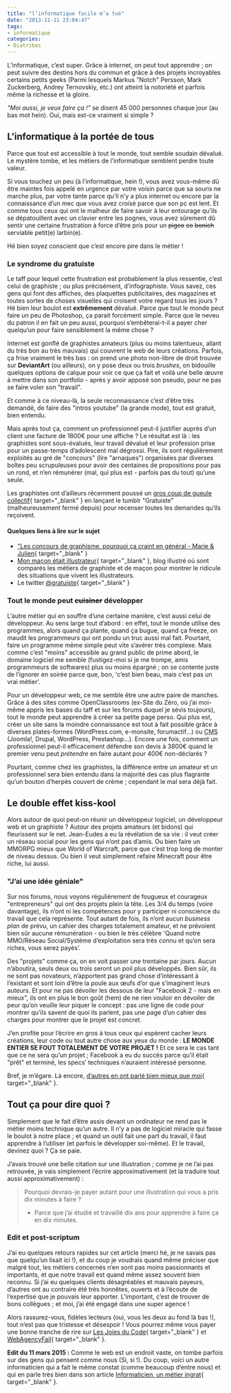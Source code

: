 ```yaml
---
title: "l’informatique facile m’a tué"
date: "2013-11-11 23:04:47"
tags:
- informatique
categories:
- Diatribes
---
```


L’informatique, c’est super. Grâce à internet, on peut tout apprendre ; on peut suivre des destins hors du commun et grâce à des projets incroyables certains petits geeks (Parmi lesquels Markus "Notch" Persson, Mark Zuckerberg, Andrey Ternovskiy, etc.) ont atteint la notoriété et parfois même la richesse et la gloire.

_"Moi aussi, je veux faire ça !"_ se disent 45 000 personnes chaque jour (au bas mot hein). Oui, mais est-ce vraiment si simple ?


## L’informatique à la portée de tous

Parce que tout est accessible à tout le monde, tout semble soudain dévalué. Le mystère tombe, et les métiers de l’informatique semblent perdre toute valeur.

Si vous touchez un peu (à l’informatique, hein !), vous avez vous-même dû être maintes fois appelé en urgence par votre voisin parce que sa souris ne marche plus, par votre tante parce qu’il n’y a plus internet ou encore par la connaissance d’un mec que vous avez croisé parce que son pc est lent. Et comme tous ceux qui ont le malheur de faire savoir à leur entourage qu’ils se dépatouillent avec un clavier entre les pognes, vous avez sûrement dû sentir une certaine frustration à force d’être pris pour un <del>pigeo</del> <del>co</del> <del>bonich</del> serviable petit(e) larbin(e).

Hé bien soyez conscient que c’est encore pire dans le métier !

### Le syndrome du gratuiste

Le taff pour lequel cette frustration est probablement la plus ressentie, c’est celui de graphiste ; ou plus précisément, d’infographiste. Vous savez, ces gens qui font des affiches, des plaquettes publicitaires, des magazines et toutes sortes de choses visuelles qui croisent votre regard tous les jours ? Hé bien leur boulot est **extrêmement** dévalué. Parce que tout le monde peut faire un peu de Photoshop, ça parait forcément simple. Parce que le neveu du patron il en fait un peu aussi, pourquoi s’embêterai-t-il a payer cher quelqu’un pour faire sensiblement la même chose ?

Internet est gonflé de graphistes amateurs (plus ou moins talentueux, allant du très bon au très mauvais) qui couvrent le web de leurs créations. Parfois, ça frise vraiment le très bas : on prend une photo non-libre de droit trouvée sur **DeviantArt** (ou ailleurs), on y pose deux ou trois _brushes_, on bidouille quelques options de calque pour voir ce que ça fait et voilà une belle œuvre à mettre dans son portfolio - après y avoir apposé son pseudo, pour ne pas se faire voler son "travail".

Et comme à ce niveau-là, la seule reconnaissance c’est d’être très demandé, de faire des "intros youtube" (la grande mode), tout est gratuit, bien entendu.

Mais après tout ça, comment un professionnel peut-il justifier auprès d’un client une facture de 1800€ pour une affiche ? Le résultat est là : les graphistes sont sous-évalués, leur travail dévalué et leur profession prise pour un passe-temps d’adolescent mal dégrossi. Pire, ils sont régulièrement exploités au gré de "concours" (lire "arnaques") organisées par diverses boîtes peu scrupuleuses pour avoir des centaines de propositions pour pas un rond, et n’en rémunérer (mal, qui plus est - parfois pas du tout) qu’une seule.

Les graphistes ont d’ailleurs récemment poussé un [gros coup de gueule collectif](http://www.meltybuzz.fr/gratuiste-le-tumblr-des-graphistes-gratuits-en-rogne-a193271.html){ target="_blank" } en lançant le tumblr "Gratuiste" (malheureusement fermé depuis) pour recenser toutes les demandes qu’ils reçoivent.

#### Quelques liens à lire sur le sujet

*   ["Les concours de graphisme, pourquoi ça craint en général - Marie & Julien](http://www.mariejulien.com/?post/2007/09/06/Les-concours-de-graphisme-pourquoi-ca-craint-en-general){ target="_blank" }
*   [Mon maçon était illustrateur](http://monmacon.tumblr.com/){ target="_blank" }, blog illustré où sont comparés les métiers de graphiste et de maçon pour montrer le ridicule des situations que vivent les illustrateurs.
*   Le twitter [@gratuiste](https://twitter.com/gratuiste){ target="_blank" }

### Tout le monde peut <del>cuisiner</del> développer

L’autre métier qui en souffre d’une certaine manière, c’est aussi celui de développeur. Au sens large tout d’abord : en effet, tout le monde utilise des programmes, alors quand ça plante, quand ça bugue, quand ça freeze, on maudit les programmeurs qui ont pondu un truc aussi mal fait. Pourtant, faire un programme même simple peut vite s’avérer très complexe. Mais comme c’est "moins" accessible au grand public de prime abord, le domaine logiciel me semble (fustigez-moi si je me trompe, amis programmeurs de softwares) plus ou moins épargné ; on se contente juste de l’ignorer en soirée parce que, bon, 'c’est bien beau, mais c’est pas un vrai métier'.

Pour un développeur web, ce me semble être une autre paire de manches. Grâce à des sites comme OpenClassrooms (ex-Site du Zéro, où j’ai moi-même appris les bases du taff et sur les forums duquel je sévis toujours), tout le monde peut apprendre à créer sa petite page perso. Qui plus est, créer un site sans la moindre connaissance est tout à fait possible grâce à diverses plates-formes (WordPress.com, e-monsite, forumactif…) ou <abbr title="Content Management System">CMS</abbr> (Joomla!, Drupal, WordPress, Prestashop…). Encore une fois, comment un professionnel peut-il efficacement défendre son devis à 3800€ quand le premier venu peut _prétendre_ en faire autant pour 400€ non-déclarés ?

Pourtant, comme chez les graphistes, la différence entre un amateur et un professionnel sera bien entendu dans la majorité des cas plus flagrante qu’un bouton d’herpès couvert de crème ; cependant le mal sera déjà fait.

## Le double effet kiss-kool

Alors autour de quoi peut-on réunir un développeur logiciel, un développeur web et un graphiste ? Autour des projets amateurs (et bidons) qui fleurissent sur le net. Jean-Eudes a eu la révélation de sa vie : il veut créer un réseau social pour les gens qui n’ont pas d’amis. Ou bien faire un MMORPG mieux que World of Warcraft, parce que c’est trop long de monter de niveau dessus. Ou bien il veut simplement refaire Minecraft pour être riche, lui aussi.

### "J’ai une idée géniale"

Sur nos forums, nous voyons régulièrement de fougueux et courageux "entrepreneurs" qui ont des projets plein la tête. Les 3/4 du temps (voire davantage), ils n’ont ni les compétences pour y participer ni conscience du travail que cela représente. Tout autant de fois, ils n’ont aucun _business plan_ de prévu, un cahier des charges totalement amateur, et ne prévoient bien sûr aucune rémunération - ou bien le très célèbre 'Quand notre MMO/Réseau Social/Système d’exploitation sera très connu et qu’on sera riches, vous serez payés’.

Des "projets" comme ça, on en voit passer une trentaine par jours. Aucun n’aboutira, seuls deux ou trois seront un poil plus développés. Bien sûr, ils ne sont pas novateurs, n’apportent pas grand chose d’intéressant à l’existant et sont loin d’être la poule aux œufs d’or que s’imaginent leurs auteurs. Et pour ne pas dévoiler les dessous de leur "Facebook 2 - mais en mieux", ils ont en plus le bon goût (hem) de ne rien vouloir en dévoiler de peur qu’on veuille leur piquer le concept : pas une ligne de code pour montrer qu’ils savent de quoi ils parlent, pas une page d’un cahier des charges pour montrer que le projet est concret.

J’en profite pour l’écrire en gros à tous ceux qui espèrent cacher leurs créations, leur code ou tout autre chose aux yeux du monde : **LE MONDE ENTIER SE FOUT TOTALEMENT DE VOTRE PROJET !** Et ce sera le cas tant que ce ne sera qu’un projet ; Facebook a eu du succès parce qu’il était "prêt" et terminé, les specs’ techniques n’auraient intéressé personne.

Bref, je m’égare. Là encore, [d’autres en ont parlé bien mieux que moi](http://conquerirlemonde.com/blog/category/erreurs-classiques/){ target="_blank" }.

## Tout ça pour dire quoi ?

Simplement que le fait d’être assis devant un ordinateur ne rend pas le métier moins technique qu’un autre. Il n’y a pas de logiciel miracle qui fasse le boulot à notre place ; et quand un outil fait une part du travail, il faut apprendre à l’utiliser (et parfois le développer soi-même). Et le travail, devinez quoi ? Ça se paie.

J’avais trouvé une belle citation sur une illustration ; comme je ne l’ai pas retrouvée, je vais simplement l’écrire approximativement (et la traduire tout aussi approximativement) :

> Pourquoi devrais-je payer autant pour une illustration qui vous a pris dix minutes à faire ?
> - Parce que j’ai étudié et travaillé dix ans pour apprendre à faire ça en dix minutes.

### Edit et post-scriptum

J’ai eu quelques retours rapides sur cet article (merci hé, je ne savais pas que quelqu’un lisait ici !), et du coup je voudrais quand même préciser que malgré tout, les métiers concernés n’en sont pas moins passionnants et importants, et que notre travail est quand même assez souvent bien reconnu. Si j’ai eu quelques clients désagréables et mauvais payeurs, d’autres ont au contraire été très honnêtes, ouverts et à l’écoute de l’expertise que je pouvais leur apporter. L’important, c’est de trouver de bons collègues ; et moi, j’ai été engagé dans une super agence !

Alors rassurez-vous, fidèles lecteurs (oui, vous les deux au fond là bas !), tout n’est pas que tristesse et désespoir ! Vous pourrez même vous payer une bonne tranche de rire sur [Les Joies du Code](http://lesjoiesducode.tumblr.com/){ target="_blank" } et [WebAgencyFail](http://www.webagencyfail.com/){ target="_blank" }.

**Edit du 11 mars 2015 :** Comme le web est un endroit vaste, on tombe parfois sur des gens qui pensent comme nous (Si, si !). Du coup, voici un autre informaticien qui a fait le même constat (comme beaucoup d’entre nous) et qui en parle très bien dans son article [Informaticien, un métier ingrat](http://www.neoeon.net/index.php?act=1&com=64 "Neoeon"){ target="_blank" }.
